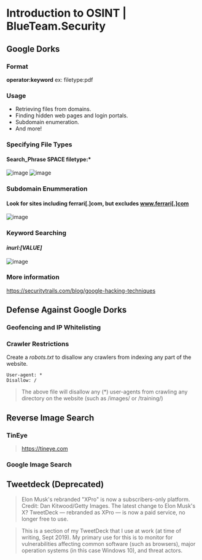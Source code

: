 # Introduction to OSINT | BlueTeam.Security

## Google Dorks

### Format
**operator:keyword**
ex: filetype:pdf

### Usage
- Retrieving files from domains.
- Finding hidden web pages and login portals.
- Subdomain enumeration.
- And more!


### Specifying File Types
#### Search_Phrase SPACE filetype:*
![image](https://hackmd.io/_uploads/BkUEf1fy0.jpg)
![image](https://github.com/YS-McGee/OSINT/assets/61614098/0882a671-b331-4a1e-9b1b-9359cf7bf6ed)


### Subdomain Enummeration
#### Look for sites including ferrari[.]com, but excludes www.ferrari[.]com 

![image](https://hackmd.io/_uploads/S1r77kMJC.png)

### Keyword Searching
#### *inurl:[VALUE]*

![image](https://hackmd.io/_uploads/r1-EUyMkA.jpg)

### More information
https://securitytrails.com/blog/google-hacking-techniques

## Defense Against Google Dorks

### Geofencing and IP Whitelisting

### Crawler Restrictions
Create a *robots.txt* to disallow any crawlers from indexing any part of the website.
```
User-agent: *
Disallow: /
```
> The above file will disallow any (*) user-agents from crawling any directory on the website (such as /images/ or /training/)

## Reverse Image Search

### TinEye

> https://tineye.com

### Google Image Search

## Tweetdeck (Deprecated)

> Elon Musk's rebranded "XPro" is now a subscribers-only platform. Credit: Dan Kitwood/Getty Images. The latest change to Elon Musk's X? TweetDeck — rebranded as XPro — is now a paid service, no longer free to use.

> This is a section of my TweetDeck that I use at work (at time of writing, Sept 2019). My primary use for this is to monitor for vulnerabilities affecting common software (such as browsers), major operation systems (in this case Windows 10), and threat actors.


